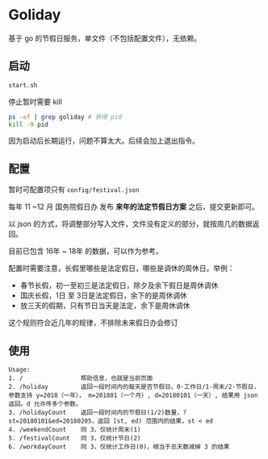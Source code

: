 # Goliday



基于 go 的节假日服务，单文件（不包括配置文件），无依赖。



## 启动

```bash
start.sh
```

停止暂时需要 kill

```bash
ps -ef | grep goliday # 获得 pid
kill -9 pid
```

因为启动后长期运行，问题不算太大。后续会加上退出指令。

## 配置

暂时可配置项只有 `config/festival.json`

每年 11 ~12 月 国务院假日办 发布 **来年的法定节假日方案** 之后，提交更新即可。

以 json 的方式，将调整部分写入文件，文件没有定义的部分，就按周几的数据返回。

目前已包含 16年 ~ 18年 的数据，可以作为参考。

配置时需要注意，长假里哪些是法定假日，哪些是调休的周休日。举例：

* 春节长假，初一至初三是法定假日，除夕及余下假日是周休调休
* 国庆长假，1日 至 3日是法定假日，余下的是周休调休
* 放三天的假期，只有节日当天是法定，余下是周休调休

这个规则符合近几年的规律，不排除未来假日办会修订

## 使用

```
Usage:
1. /                帮助信息，也就是当前页面
2. /holiday         返回一段时间内的每天是否节假日，0-工作日/1-周末/2-节假日，参数支持 y=2018（一年）， m=201801（一个月）, d=20180101（一天）, 结果用 json 返回。d 允许传多个参数。
3. /holidayCount    返回一段时间内的节假日(1/2)数量，?st=20180101&ed=20180205，返回 [st, ed) 范围内的结果，st < ed
4. /weekendCount    同 3，仅统计周末(1)
5. /festivalCount   同 3，仅统计节日(2)
6. /workdayCount    同 3，仅统计工作日(0)，相当于总天数减掉 3 的结果
```

